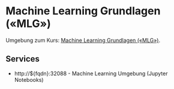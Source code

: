 Machine Learning Grundlagen («MLG»)
===================================

Umgebung zum Kurs: [Machine Learning Grundlagen («MLG»)](https://github.com/mc-b/mlg).

Services
--------

* http://${fqdn}:32088 - Machine Learning Umgebung (Jupyter Notebooks)

